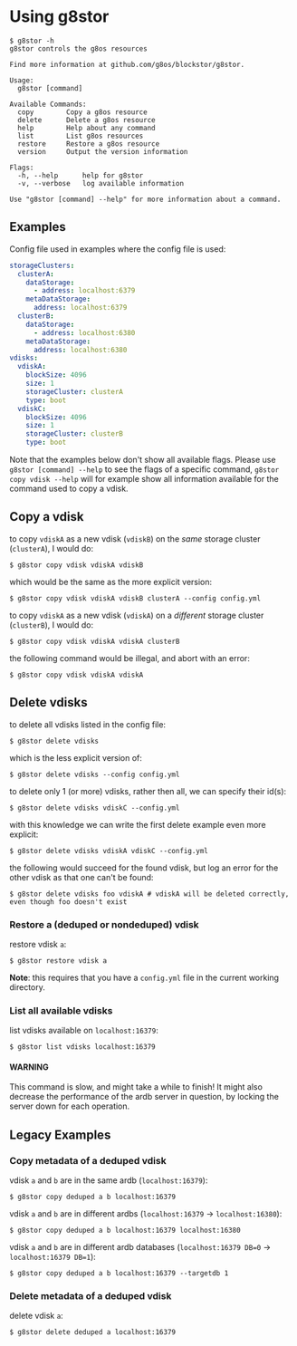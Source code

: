 # Using g8stor

```
$ g8stor -h
g8stor controls the g8os resources

Find more information at github.com/g8os/blockstor/g8stor.

Usage:
  g8stor [command]

Available Commands:
  copy        Copy a g8os resource
  delete      Delete a g8os resource
  help        Help about any command
  list        List g8os resources
  restore     Restore a g8os resource
  version     Output the version information

Flags:
  -h, --help      help for g8stor
  -v, --verbose   log available information

Use "g8stor [command] --help" for more information about a command.
```

## Examples

Config file used in examples where the config file is used:

```yaml
storageClusters:
  clusterA:
    dataStorage:
      - address: localhost:6379
    metaDataStorage:
      address: localhost:6379
  clusterB:
    dataStorage:
      - address: localhost:6380
    metaDataStorage:
      address: localhost:6380
vdisks:
  vdiskA:
    blockSize: 4096
    size: 1
    storageCluster: clusterA
    type: boot
  vdiskC:
    blockSize: 4096
    size: 1
    storageCluster: clusterB
    type: boot
```

Note that the examples below don't show all available flags.
Please use `g8stor [command] --help` to see the flags of a specific command,
`g8stor copy vdisk --help` will for example show all information available for the
command used to copy a vdisk.

## Copy a vdisk

to copy `vdiskA` as a new vdisk (`vdiskB`) on the _same_ storage cluster (`clusterA`), I would do:

```
$ g8stor copy vdisk vdiskA vdiskB
```

which would be the same as the more explicit version:

```
$ g8stor copy vdisk vdiskA vdiskB clusterA --config config.yml
```

to copy `vdiskA` as a new vdisk (`vdiskA`) on a _different_ storage cluster (`clusterB`), I would do:

```
$ g8stor copy vdisk vdiskA vdiskA clusterB
```

the following command would be illegal, and abort with an error:

```
$ g8stor copy vdisk vdiskA vdiskA
```

## Delete vdisks

to delete all vdisks listed in the config file:

```
$ g8stor delete vdisks
```

which is the less explicit version of:

```
$ g8stor delete vdisks --config config.yml
```

to delete only 1 (or more) vdisks, rather then all, we can specify their id(s):

```
$ g8stor delete vdisks vdiskC --config.yml
```

with this knowledge we can write the first delete example even more explicit:

```
$ g8stor delete vdisks vdiskA vdiskC --config.yml
```

the following would succeed for the found vdisk, but log an error for the other vdisk as that one can't be found:

```
$ g8stor delete vdisks foo vdiskA # vdiskA will be deleted correctly, even though foo doesn't exist
```

### Restore a (deduped or nondeduped) vdisk

restore vdisk `a`:

```
$ g8stor restore vdisk a
```

**Note**: this requires that you have a `config.yml` file in the current working directory.

### List all available vdisks

list vdisks available on `localhost:16379`:

```
$ g8stor list vdisks localhost:16379
```

#### WARNING

This command is slow, and might take a while to finish!
It might also decrease the performance of the ardb server
in question, by locking the server down for each operation.

## Legacy Examples

### Copy metadata of a deduped vdisk

vdisk `a` and `b` are in the same ardb (`localhost:16379`):

```
$ g8stor copy deduped a b localhost:16379
```

vdisk `a` and `b` are in different ardbs (`localhost:16379` -> `localhost:16380`):

```
$ g8stor copy deduped a b localhost:16379 localhost:16380
```

vdisk `a` and `b` are in different ardb databases (`localhost:16379 DB=0` -> `localhost:16379 DB=1`):

```
$ g8stor copy deduped a b localhost:16379 --targetdb 1
```

### Delete metadata of a deduped vdisk

delete vdisk `a`:

```
$ g8stor delete deduped a localhost:16379
```
